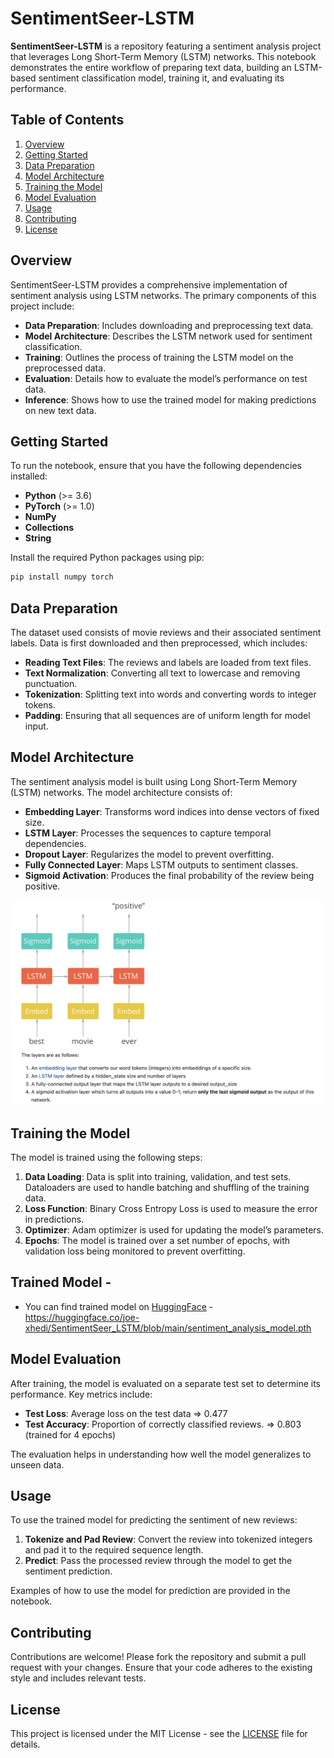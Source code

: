 # SentimentSeer-LSTM

**SentimentSeer-LSTM** is a repository featuring a sentiment analysis project that leverages Long Short-Term Memory (LSTM) networks. This notebook demonstrates the entire workflow of preparing text data, building an LSTM-based sentiment classification model, training it, and evaluating its performance.

## Table of Contents

1. [Overview](#overview)
2. [Getting Started](#getting-started)
3. [Data Preparation](#data-preparation)
4. [Model Architecture](#model-architecture)
5. [Training the Model](#training-the-model)
6. [Model Evaluation](#model-evaluation)
7. [Usage](#usage)
8. [Contributing](#contributing)
9. [License](#license)

## Overview

SentimentSeer-LSTM provides a comprehensive implementation of sentiment analysis using LSTM networks. The primary components of this project include:

- **Data Preparation**: Includes downloading and preprocessing text data.
- **Model Architecture**: Describes the LSTM network used for sentiment classification.
- **Training**: Outlines the process of training the LSTM model on the preprocessed data.
- **Evaluation**: Details how to evaluate the model’s performance on test data.
- **Inference**: Shows how to use the trained model for making predictions on new text data.

## Getting Started

To run the notebook, ensure that you have the following dependencies installed:

- **Python** (>= 3.6)
- **PyTorch** (>= 1.0)
- **NumPy**
- **Collections**
- **String**

Install the required Python packages using pip:

```sh
pip install numpy torch
```

## Data Preparation

The dataset used consists of movie reviews and their associated sentiment labels. Data is first downloaded and then preprocessed, which includes:

- **Reading Text Files**: The reviews and labels are loaded from text files.
- **Text Normalization**: Converting all text to lowercase and removing punctuation.
- **Tokenization**: Splitting text into words and converting words to integer tokens.
- **Padding**: Ensuring that all sequences are of uniform length for model input.

## Model Architecture

The sentiment analysis model is built using Long Short-Term Memory (LSTM) networks. The model architecture consists of:

- **Embedding Layer**: Transforms word indices into dense vectors of fixed size.
- **LSTM Layer**: Processes the sequences to capture temporal dependencies.
- **Dropout Layer**: Regularizes the model to prevent overfitting.
- **Fully Connected Layer**: Maps LSTM outputs to sentiment classes.
- **Sigmoid Activation**: Produces the final probability of the review being positive.

![Rnn_Arch](/images/RNN_arch.png)

## Training the Model

The model is trained using the following steps:

1. **Data Loading**: Data is split into training, validation, and test sets. Dataloaders are used to handle batching and shuffling of the training data.
2. **Loss Function**: Binary Cross Entropy Loss is used to measure the error in predictions.
3. **Optimizer**: Adam optimizer is used for updating the model’s parameters.
4. **Epochs**: The model is trained over a set number of epochs, with validation loss being monitored to prevent overfitting.

## Trained Model -

- You can find trained model on [HuggingFace](https://huggingface.co/joe-xhedi) - https://huggingface.co/joe-xhedi/SentimentSeer_LSTM/blob/main/sentiment_analysis_model.pth

## Model Evaluation

After training, the model is evaluated on a separate test set to determine its performance. Key metrics include:

- **Test Loss**: Average loss on the test data => 0.477
- **Test Accuracy**: Proportion of correctly classified reviews. => 0.803 (trained for 4 epochs)

The evaluation helps in understanding how well the model generalizes to unseen data.

## Usage

To use the trained model for predicting the sentiment of new reviews:

1. **Tokenize and Pad Review**: Convert the review into tokenized integers and pad it to the required sequence length.
2. **Predict**: Pass the processed review through the model to get the sentiment prediction.

Examples of how to use the model for prediction are provided in the notebook.

## Contributing

Contributions are welcome! Please fork the repository and submit a pull request with your changes. Ensure that your code adheres to the existing style and includes relevant tests.

## License

This project is licensed under the MIT License - see the [LICENSE](LICENSE) file for details.
